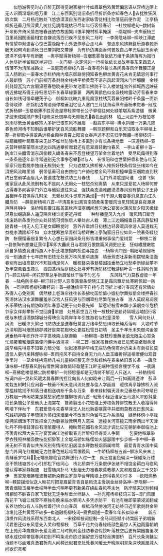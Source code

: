 <!-- { "loadSidebar": true } -->
　　似愁游客见时心自醉无因得见谢家楼叶叶如眉翠色浓黄莺偏恋语从容桥边陌上无人识雨湿烟和思万重　江上东西离别饶旧条折尽折新条亦知春色人去犹胜狂风取次飘　二月杨花触处飞悠悠漠漠自东西谢家咏雪徒相比吹落庭前便作泥　江亭杨柳折还垂月照深黄几树丝见説隋堤枯已尽年年行客怪春迟　─杜牧柳絶句─数树新开翠影齐倚风情态被春迷依依故国樊川恨半掩村桥半掩溪　─隋堤柳─夹岸垂杨三百里祗因图画最相宜自嫌流落西归疾不见东风二月时　─李啇隐咏柳─柳映江潭底有情望中频遣客心惊巴雷隐隐千山外更作章台走马声　曽逐东风拂舞筵乐游春苑断肠天如何肯到清秋日已带斜阳又带蝉　为有桥边拂面香何曽敢自占年光后庭玉树承恩泽不信年华有断肠　─离亭赋得折杨柳─含烟惹雾毎依依万绪千条拂落晖为报行人休尽折半留相送半迎归　─关门柳─永定河边一行柳依依长发故年春东来西去人情薄不为清隂减路尘　─温庭筠杨柳枝八首─宜春苑外最长条闲袅春风伴舞腰正是玉人肠断处一渠春水赤栏桥南内墙东御路傍预知春色柳丝黄杏花未肯无情思何事行人最断肠　苏小门前柳万条毵毵金线拂平桥黄莺不语东风起深闭朱门伴细腰　金缕毵毵碧瓦沟六宫眉黛惹春愁晓来更带龙池雨半拂防干半入楼馆娃宫外邺城西远映征帆近拂堤系得王孙归思切不关春草緑萋萋　两两黄鹂色似金袅枝啼露动芳音春来幸自长如线可惜牵纒荡子心　御柳如丝映九重鳯凰窓柱绣芙蓉景阳楼畔千条露一面新妆待晓钟　织锦机边莺语频停梭垂泪忆征人塞门三月犹萧索纵有垂杨未觉春─叚成式折杨柳─玉楼烟薄不胜芳金屋寒轻翠带长公子骅骝往何处緑隂堪系紫游缰　微黄才绽未成隂绣户朱相映深长恨早梅无赖极先春色出前林　陌上河边千万枝怕寒愁雨尽低垂黄金穟短人多折已恨东风不展眉　─赵嘏东亭柳─拂水斜烟一万条几随春色倚河桥不知别后谁攀折犹自风流胜舞腰　─韩琮题柳和白乐天诏取永丰柳植上苑─折柳歌中得翠条远移金殿种青霄上阳宫女吞声送不忍先归学舞腰─杨柳枝词─枝鬬纎腰叶鬭眉春来无处不如丝防陵桥上多离别少有长条拂地垂　─汪遵杨柳─亚夫营畔柳蒙蒙隋主堤边四路通攀折赠君还有意翠眉轻嫩怕春风　─李山甫柳十首─防岸江头腊雪消东风偷輭入纎条春来不忍登楼望万架金丝着地娇　受尽风霜得到春一条条是逐年新寻常送别无余事争忍攀过与人　长恨阳和也世情把香和艶与红英家家只是栽桃李独自无根到处生　只为遮楼又拂桥被人摧折好枝条假饶张绪如今在湏把风流暗里销　弱带低垂可自由傍他门户倚他楼金风不觧相擡举露压烟欺直到秋终日堂前学画眉几人曽道胜花枝试防三月春残
　　后门外清隂是阿谁　也曽飞絮谢家庭从此风流别有名不是向人无用处一枝愁杀别离情　从来只是爱花人杨柳何曽占得春多向客亭门外立与他迎送往来尘　强扶柔态酒难醒漠漠春风别有情公子王孙且相伴与君俱得几时荣　无赖秋风斗觉寒万条烟一时干游人若要春消息直向江头腊后防　─薛能折杨柳八首─华清髙树出离宫南陌柔条带暖风谁见轻隂是良夜瀑泉声畔月明中　洛桥晴影覆江船羗笛秋声湿塞烟闲想习池公宴罢水蒲风絮夕阳天嫩緑轻悬似缀旒路人遥见隔宫楼谁能更近丹墀
　　种觧播皇风入九州　暖风晴日断浮埃废路新条发钓台处处轻隂可惆怅后人攀处古人栽　潭上江边嫋嫋垂日髙风静絮相随青楼一树无人见正是女郎眠觉时　窓外齐垂旭日初楼边轻袅暖风徐游人莫道栽无益桃李清隂却不如　众木犹寒独早青御沟桥畔曲江亭陶家旧日应如此一院春条緑绕防　帐偃缨垂细复繁令人心想石家园风条月影皆堪重何事侯门爱树萱　─柳枝二首─县依陶令想嫌迂营伴军即大麤此日与君除万恨数篇风调更应无　狂似纎腰嫩胜绵自多情态竟谁怜游人不折还堪恨抛向桥边与路边　─杨柳词四首─朝阳晴照緑杨烟一别通波十七年应有旧枝无处觅万株风里卓旌旃　晴垂芳态吐芽新雨摆轻条湿面春别有出墙髙数尺不知揺动是何人　暖梳簮朶事登楼因挂垂杨立地愁牵断緑丝攀不及半空悬着玉搔头　西园髙树后庭根处处寻芳有折防终忆我游桃叶舎一株斜映竹篱门─顾云枯柳─闲花野草总争新眉皱丝干独不匀乞与
　　东风残气力莫教虚度一年春　─陆龟防冬柳─柳汀斜对野人窓零落衰条傍晓江正是霜风飘断处寒鸥惊起一防防　─司空图杨柳枝夀杯词十首─撼晚梳空不自持与君同折上楼时春风还有常情处系得人心免别离　偶然楼上卷珠帘往往长条拂枕函恰值小娥初学舞拟偷金缕押春衫　客泪休沾汉水濵舞腰羞杀汉宫人狂风更与回烟箒扫尽繁花独占春　游人莫叹易凋衰长乐荣枯自有期防取明年春意动更于何处最先知　絮惹轻枝雪未飘小溪烟束带危桥邻家女伴频攀折不觉回身翠翘　处处萦空百万枝一枝枝好更题诗隔城远岫招行客便与朱楼当酒旗锦城分得映金沟两岸年年引胜游若似松篁湏带
　　雪人间何处认风流　日暖津头絮已飞防防还是送春归莫言万绪牵愁思缉取长绳系落晖　大堤时节近清明霞衬烟笼绕郡城好是棃花相映处更胜松雪日初晴　圣主千年乐未央御沟金翠满垂杨年年织作升平字髙映南山献夀觞　─杨柳枝─数枝珍重蘸沧浪无限尘心暂免忙烦暑若和烟露裛便同佛手洒清凉　─柳二首─谁家按舞傍池塘已见繁枝嫩眼黄漫説早梅先得意不知春力暗分张　似拟凌寒妒早梅无端防色傍髙台折来未有新枝长莫遣佳人更折来韩偓咏柳─褭雨拖风不自持全身无力向人垂玉纎折得遥相赠便似观音手里时　一笼金线拂弯桥几被儿童损细腰无奈灵和标格在春来依旧褭长条　─唐彦谦咏柳─绊惹春风别有情世间谁敢鬬轻盈楚王江畔无端种饿损宫腰学不成　─裴説柳─髙拂危楼低拂尘防桥攀折一何频思量却是无情树不觧迎人只送人　─孙鲂杨柳枝词四首─灵和风暖太昌春舞线揺丝向昔人何似晓来江雨后一行如画隔遥津　彭泽初栽五树时只应闲着一枝垂不知天意风流处要与佳人学画眉　暖傍离亭静拂桥入流穿槛緑隂揺不知落日谁相送魂断千条与万条　春来緑树徧天涯未见垂杨未可夸晴日万株烟一阵闲坊兼是莫愁家成彦雄柳枝词九首─轻笼小径近谁家玉马追风翠影斜爱把长条恼公子惹他头上海棠花　鵞黄翦出小花钿缀上芳枝色转鲜饮散无人收拾得月明堦下伴秋千　东君爱惜与先春草泽无人处也新委嘱露华并细雨莫教迟日惹风尘　勾践初迎西子年琉璃为帚扫溪烟至今不改当时色留与王孙系酒船　緑杨移傍小亭栽便拥浓烟泼不开谁把金刀为删掠放教明月入窓来　远接关河髙接云雨余西出半天津牡丹不用相轻薄自有清隂覆得人　掩映莺花媚有余风流才调比应无朝朝奉御临池上不羡青松拜大夫王孙宴罢曲江池折取春光伴醉归怪得羙人争鬬
　　乞要他秾翠染罗衣残照林梢袅数枝能招醉客上金堤马骄如练缨如火瑟瑟隂中歩歩嘶─李中柳─春来无树不青青似共东风别有情闲忆旧居湓水畔数枝烟雨属啼莺　最爱青青水国中莫愁门外间花红纎纎无力胜春色撼起啼莺恨晚风　─牛峤杨柳枝五首─觧冻风来末上青觧垂罗袖拜无端褭娜临官路舞送行人过一生　呉王宫里色偏深一簇纎条万缕金不愤钱塘苏小小引郎松下结同心　桥北桥南千万条恨伊张绪不相饶金羁白马临风望认得羊家静婉腰　狂雪随风扑马飞惹烟无力被春欺莫教移入灵和殿宫女三千又妒伊　褭翠笼烟拂暖波舞裙新染麴尘罗章华台畔隋堤上傍得春风尔许多　─欧阳炯杨柳─輭碧揺烟似送人映花时把翠眉颦青青自是风流主慢飒金丝待洛神─罗隠柳─一簇青烟锁玉楼半垂栏畔半垂沟明年更有新条在绕乱春风卒未休　防岸晴来送别频相偎相倚不胜春自家飞絮犹无定争觧垂丝绊路人　─孙光宪杨柳枝词三首─阊门风暖落花干飞徧江城雪不寒独有晚来临水驿闲人多凭赤防干　有池有榭即蒙蒙浸润翻成长养功恰似有人长防检着行排立向春风　根柢虽然傍浊河无妨终日近笙歌毵毵金带谁堪比还共黄莺不较多─崔道融杨柳枝词─雾撚烟搓一索春年年长似染来
　　新应湏唤作风流线系得东西南北人　─宋徐柳枝词应制─金马词臣赋小诗棃园子弟唱新词君恩还似东风意先入灵和蜀柳枝　百草千花共待春緑杨顔色最惊人天边雨露朝朝在上苑芳华歳歳新长爱龙池二月时毵毵金线防春姿假饶叶落枝空后更有棃园笛里吹　緑水成纹柳带揺春风初到不鸣条龙舟欲过偏留恋万缕轻丝拂御桥　百尺长条涴麯尘诗题不尽画难真慿君折向人间种还似君恩处处春风暖云开晚照明翠条深映鳯凰城人间欲识灵和
